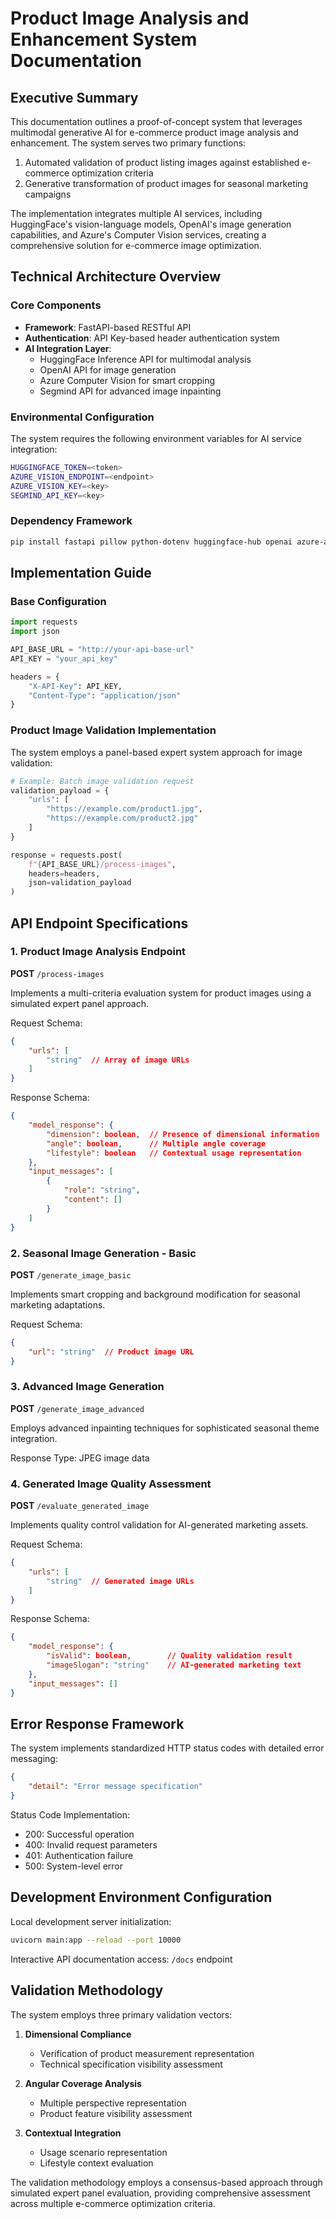 # Product Image Analysis and Enhancement System Documentation

## Executive Summary

This documentation outlines a proof-of-concept system that leverages multimodal generative AI for e-commerce product image analysis and enhancement. The system serves two primary functions:

1. Automated validation of product listing images against established e-commerce optimization criteria
2. Generative transformation of product images for seasonal marketing campaigns

The implementation integrates multiple AI services, including HuggingFace's vision-language models, OpenAI's image generation capabilities, and Azure's Computer Vision services, creating a comprehensive solution for e-commerce image optimization.

## Technical Architecture Overview

### Core Components

- **Framework**: FastAPI-based RESTful API
- **Authentication**: API Key-based header authentication system
- **AI Integration Layer**: 
  - HuggingFace Inference API for multimodal analysis
  - OpenAI API for image generation
  - Azure Computer Vision for smart cropping
  - Segmind API for advanced image inpainting

### Environmental Configuration

The system requires the following environment variables for AI service integration:

```bash
HUGGINGFACE_TOKEN=<token>
AZURE_VISION_ENDPOINT=<endpoint>
AZURE_VISION_KEY=<key>
SEGMIND_API_KEY=<key>
```

### Dependency Framework

```bash
pip install fastapi pillow python-dotenv huggingface-hub openai azure-ai-vision requests
```

## Implementation Guide

### Base Configuration

```python
import requests
import json

API_BASE_URL = "http://your-api-base-url"
API_KEY = "your_api_key"

headers = {
    "X-API-Key": API_KEY,
    "Content-Type": "application/json"
}
```

### Product Image Validation Implementation

The system employs a panel-based expert system approach for image validation:

```python
# Example: Batch image validation request
validation_payload = {
    "urls": [
        "https://example.com/product1.jpg",
        "https://example.com/product2.jpg"
    ]
}

response = requests.post(
    f"{API_BASE_URL}/process-images",
    headers=headers,
    json=validation_payload
)
```

## API Endpoint Specifications

### 1. Product Image Analysis Endpoint
**POST** `/process-images`

Implements a multi-criteria evaluation system for product images using a simulated expert panel approach.

Request Schema:
```json
{
    "urls": [
        "string"  // Array of image URLs
    ]
}
```

Response Schema:
```json
{
    "model_response": {
        "dimension": boolean,  // Presence of dimensional information
        "angle": boolean,      // Multiple angle coverage
        "lifestyle": boolean   // Contextual usage representation
    },
    "input_messages": [
        {
            "role": "string",
            "content": []
        }
    ]
}
```

### 2. Seasonal Image Generation - Basic
**POST** `/generate_image_basic`

Implements smart cropping and background modification for seasonal marketing adaptations.

Request Schema:
```json
{
    "url": "string"  // Product image URL
}
```

### 3. Advanced Image Generation
**POST** `/generate_image_advanced`

Employs advanced inpainting techniques for sophisticated seasonal theme integration.

Response Type: JPEG image data

### 4. Generated Image Quality Assessment
**POST** `/evaluate_generated_image`

Implements quality control validation for AI-generated marketing assets.

Request Schema:
```json
{
    "urls": [
        "string"  // Generated image URLs
    ]
}
```

Response Schema:
```json
{
    "model_response": {
        "isValid": boolean,        // Quality validation result
        "imageSlogan": "string"    // AI-generated marketing text
    },
    "input_messages": []
}
```

## Error Response Framework

The system implements standardized HTTP status codes with detailed error messaging:

```json
{
    "detail": "Error message specification"
}
```

Status Code Implementation:
- 200: Successful operation
- 400: Invalid request parameters
- 401: Authentication failure
- 500: System-level error

## Development Environment Configuration

Local development server initialization:
```bash
uvicorn main:app --reload --port 10000
```

Interactive API documentation access: `/docs` endpoint

## Validation Methodology

The system employs three primary validation vectors:

1. **Dimensional Compliance**
   - Verification of product measurement representation
   - Technical specification visibility assessment

2. **Angular Coverage Analysis**
   - Multiple perspective representation
   - Product feature visibility assessment

3. **Contextual Integration**
   - Usage scenario representation
   - Lifestyle context evaluation

The validation methodology employs a consensus-based approach through simulated expert panel evaluation, providing comprehensive assessment across multiple e-commerce optimization criteria.